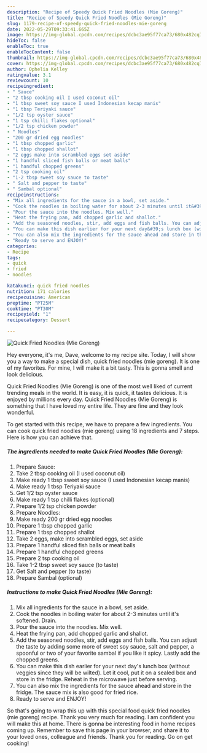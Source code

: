 ```yaml
---
description: "Recipe of Speedy Quick Fried Noodles (Mie Goreng)"
title: "Recipe of Speedy Quick Fried Noodles (Mie Goreng)"
slug: 1179-recipe-of-speedy-quick-fried-noodles-mie-goreng
date: 2022-05-29T09:33:41.665Z
image: https://img-global.cpcdn.com/recipes/dcbc3ae95f77ca73/680x482cq70/quick-fried-noodles-mie-goreng-recipe-main-photo.jpg
hideToc: false
enableToc: true
enableTocContent: false
thumbnail: https://img-global.cpcdn.com/recipes/dcbc3ae95f77ca73/680x482cq70/quick-fried-noodles-mie-goreng-recipe-main-photo.jpg
cover: https://img-global.cpcdn.com/recipes/dcbc3ae95f77ca73/680x482cq70/quick-fried-noodles-mie-goreng-recipe-main-photo.jpg
author: Ophelia Kelley
ratingvalue: 3.1
reviewcount: 10
recipeingredient:
- " Sauce"
- "2 tbsp cooking oil I used coconut oil"
- "1 tbsp sweet soy sauce I used Indonesian kecap manis"
- "1 tbsp Teriyaki sauce"
- "1/2 tsp oyster sauce"
- "1 tsp chilli flakes optional"
- "1/2 tsp chicken powder"
- " Noodles"
- "200 gr dried egg noodles"
- "1 tbsp chopped garlic"
- "1 tbsp chopped shallot"
- "2 eggs make into scrambled eggs set aside"
- "1 handful sliced fish balls or meat balls"
- "1 handful chopped greens"
- "2 tsp cooking oil"
- "1-2 tbsp sweet soy sauce to taste"
- " Salt and pepper to taste"
- " Sambal optional"
recipeinstructions:
- "Mix all ingredients for the sauce in a bowl, set aside."
- "Cook the noodles in boiling water for about 2-3 minutes until it&#39;s softened. Drain."
- "Pour the sauce into the noodles. Mix well."
- "Heat the frying pan, add chopped garlic and shallot."
- "Add the seasoned noodles, stir, add eggs and fish balls. You can adjust the taste by adding some more of sweet soy sauce, salt and pepper, a spoonful or two of your favorite sambal if you like it spicy. Lastly add the chopped greens."
- "You can make this dish earlier for your next day&#39;s lunch box (without veggies since they will be wilted). Let it cool, put it on a sealed box and store in the fridge. Reheat in the microwave just before serving."
- "You can also mix the ingredients for the sauce ahead and store in the fridge. The sauce mix is also good for fried rice."
- "Ready to serve and ENJOY!"
categories:
- Recipe
tags:
- quick
- fried
- noodles

katakunci: quick fried noodles 
nutrition: 171 calories
recipecuisine: American
preptime: "PT25M"
cooktime: "PT30M"
recipeyield: "1"
recipecategory: Dessert

---
```



![Quick Fried Noodles (Mie Goreng)](https://img-global.cpcdn.com/recipes/dcbc3ae95f77ca73/680x482cq70/quick-fried-noodles-mie-goreng-recipe-main-photo.jpg)

Hey everyone, it's me, Dave, welcome to my recipe site. Today, I will show you a way to make a special dish, quick fried noodles (mie goreng). It is one of my favorites. For mine, I will make it a bit tasty. This is gonna smell and look delicious.



Quick Fried Noodles (Mie Goreng) is one of the most well liked of current trending meals in the world. It is easy, it is quick, it tastes delicious. It is enjoyed by millions every day. Quick Fried Noodles (Mie Goreng) is something that I have loved my entire life. They are fine and they look wonderful.


To get started with this recipe, we have to prepare a few ingredients. You can cook quick fried noodles (mie goreng) using 18 ingredients and 7 steps. Here is how you can achieve that.

<!--inarticleads1-->

##### The ingredients needed to make Quick Fried Noodles (Mie Goreng):

1. Prepare  Sauce:
1. Take 2 tbsp cooking oil (I used coconut oil)
1. Make ready 1 tbsp sweet soy sauce (I used Indonesian kecap manis)
1. Make ready 1 tbsp Teriyaki sauce
1. Get 1/2 tsp oyster sauce
1. Make ready 1 tsp chilli flakes (optional)
1. Prepare 1/2 tsp chicken powder
1. Prepare  Noodles:
1. Make ready 200 gr dried egg noodles
1. Prepare 1 tbsp chopped garlic
1. Prepare 1 tbsp chopped shallot
1. Take 2 eggs, make into scrambled eggs, set aside
1. Prepare 1 handful sliced fish balls or meat balls
1. Prepare 1 handful chopped greens
1. Prepare 2 tsp cooking oil
1. Take 1-2 tbsp sweet soy sauce (to taste)
1. Get  Salt and pepper (to taste)
1. Prepare  Sambal (optional)




<!--inarticleads2-->

##### Instructions to make Quick Fried Noodles (Mie Goreng):

1. Mix all ingredients for the sauce in a bowl, set aside.
1. Cook the noodles in boiling water for about 2-3 minutes until it&#39;s softened. Drain.
1. Pour the sauce into the noodles. Mix well.
1. Heat the frying pan, add chopped garlic and shallot.
1. Add the seasoned noodles, stir, add eggs and fish balls. You can adjust the taste by adding some more of sweet soy sauce, salt and pepper, a spoonful or two of your favorite sambal if you like it spicy. Lastly add the chopped greens.
1. You can make this dish earlier for your next day&#39;s lunch box (without veggies since they will be wilted). Let it cool, put it on a sealed box and store in the fridge. Reheat in the microwave just before serving.
1. You can also mix the ingredients for the sauce ahead and store in the fridge. The sauce mix is also good for fried rice.
1. Ready to serve and ENJOY!



So that's going to wrap this up with this special food quick fried noodles (mie goreng) recipe. Thank you very much for reading. I am confident you will make this at home. There is gonna be interesting food in home recipes coming up. Remember to save this page in your browser, and share it to your loved ones, colleague and friends. Thank you for reading. Go on get cooking!
